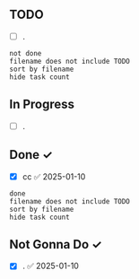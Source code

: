 TODO
----
- [ ] .
```tasks
not done
filename does not include TODO
sort by filename
hide task count
```

In Progress
-----------
- [ ] .

Done ✓
------
- [x] cc ✅ 2025-01-10
```tasks
done
filename does not include TODO
sort by filename
hide task count
```

Not Gonna Do ✓
------
- [x] . ✅ 2025-01-10

